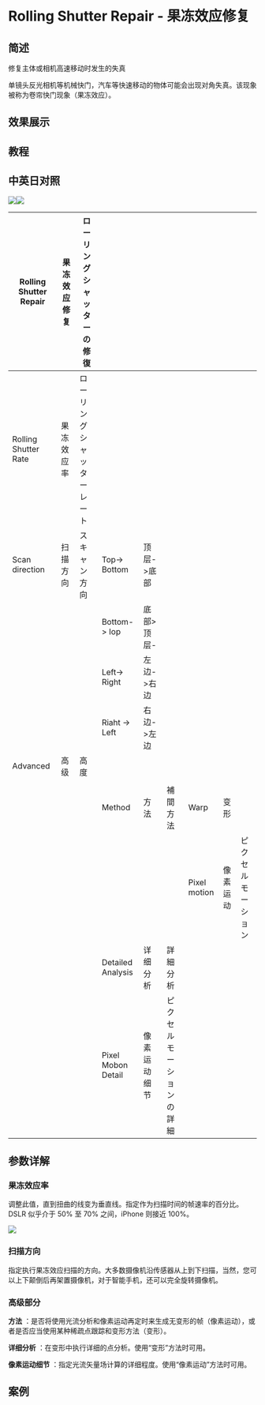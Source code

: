 # Rolling Shutter Repair - 果冻效应修复

## 简述

修复主体或相机高速移动时发生的失真

单镜头反光相机等机械快门，汽车等快速移动的物体可能会出现对角失真。该现象被称为卷帘快门现象（果冻效应）。

## 效果展示

## 教程

## 中英日对照

![](https://mir.yuelili.com/wp-content/uploads/user/AE/effects/AE-Effects-Distort-Rolling_Shutter_Repair.png)![](https://mir.yuelili.com/wp-content/uploads/user/AE/effects/AE-Effects-Distort-Rolling_Shutter_Repair_cn.png)

| Rolling Shutter Repair | 果冻效应修复 | ローリングシャッターの修復 |                    |              |                          |              |          |                    |
| ---------------------- | ------------ | -------------------------- | ------------------ | ------------ | ------------------------ | ------------ | -------- | ------------------ |
| Rolling Shutter Rate   | 果冻效应率   | ローリングシャッターレート |                    |              |                          |              |          |
| Scan direction         | 扫描方向     | スキャン方向               | Top-> Bottom       | 顶层->底部   |                          |              |          |                    |
|                        |              |                            | Bottom-> Iop       | 底部> 顶层-  |                          |              |          |                    |
|                        |              |                            | Left-> Right       | 左边->右边   |                          |              |          |                    |
|                        |              |                            | Riaht -> Left      | 右边->左边   |                          |              |          |                    |
| Advanced               | 高级         | 高度                       |                    |              |                          |              |          |                    |
|                        |              |                            |                    |              |                          |              |          |                    |
|                        |              |                            | Method             | 方法         | 補間方法                 | Warp         | 变形     |                    |
|                        |              |                            |                    |              |                          | Pixel motion | 像素运动 | ピクセルモーション |
|                        |              |                            | Detailed Analysis  | 详细分析     | 詳細分析                 |              |          |                    |
|                        |              |                            | Pixel Mobon Detail | 像素运动细节 | ピクセルモーションの詳細 |              |          |

## 参数详解

### 果冻效应率

调整此值，直到扭曲的线变为垂直线。指定作为扫描时间的帧速率的百分比。DSLR 似乎介于 50% 至 70% 之间，iPhone 则接近 100%。

![](https://cdn.yuelili.com/20211225193432.png)

### **扫描方向**

指定执行果冻效应扫描的方向。大多数摄像机沿传感器从上到下扫描，当然，您可以上下颠倒后再架置摄像机，对于智能手机，还可以完全旋转摄像机。

### **高级部分**

**方法** ：是否将使用光流分析和像素运动再定时来生成无变形的帧（像素运动），或者是否应当使用某种稀疏点跟踪和变形方法（变形）。

**详细分析** ：在变形中执行详细的点分析。使用“变形”方法时可用。

**像素运动细节** ：指定光流矢量场计算的详细程度。使用“像素运动”方法时可用。

## 案例
